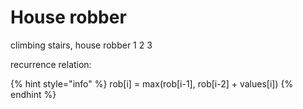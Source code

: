 # House robber

climbing stairs, house robber 1 2 3

recurrence relation:

{% hint style="info" %}
rob\[i\] = max\(rob\[i-1\], rob\[i-2\] + values\[i\]\)
{% endhint %}

